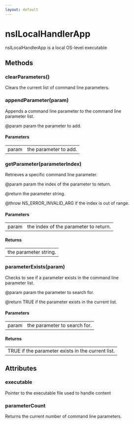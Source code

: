 ```yaml
---
layout: default
---
```


# nsILocalHandlerApp #
  
nsILocalHandlerApp is a local OS-level executable  
  

## Methods ##

### clearParameters() ###
  
Clears the current list of command line parameters.  
  

### appendParameter(param) ###
  
Appends a command line parameter to the command line  
parameter list.  
  
@param param the parameter to add.  
  

#### Parameters ####

<table>

<tr>
<td>param</td>
<td>the parameter to add.  
</td>
</tr>

</table>

### getParameter(parameterIndex) ###
  
Retrieves a specific command line parameter.  
  
@param param the index of the parameter to return.  
  
@return the parameter string.  
  
@throw NS_ERROR_INVALID_ARG if the index is out of range.  
  

#### Parameters ####

<table>

<tr>
<td>param</td>
<td>the index of the parameter to return.  
</td>
</tr>

</table>

#### Returns ####

<table>

<tr>
<td>the parameter string.  
</td>
</tr>

</table>

### parameterExists(param) ###
  
Checks to see if a parameter exists in the command line  
parameter list.  
  
@param param the parameter to search for.  
  
@return TRUE if the parameter exists in the current list.   
  

#### Parameters ####

<table>

<tr>
<td>param</td>
<td>the parameter to search for.  
</td>
</tr>

</table>

#### Returns ####

<table>

<tr>
<td>TRUE if the parameter exists in the current list.   
</td>
</tr>

</table>

## Attributes ##

### executable ###
  
Pointer to the executable file used to handle content  
  

### parameterCount ###
  
Returns the current number of command line parameters.  
  
